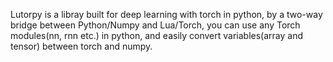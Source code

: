 Lutorpy is a libray built for deep learning with torch in python, by a two-way bridge between Python/Numpy and Lua/Torch, you can use any Torch modules(nn, rnn etc.) in python, and easily convert variables(array and tensor) between torch and numpy.
